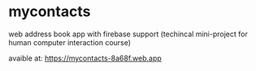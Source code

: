 # mycontacts
web address book app with firebase support (techincal mini-project for human computer interaction course)

avaible at: https://mycontacts-8a68f.web.app
